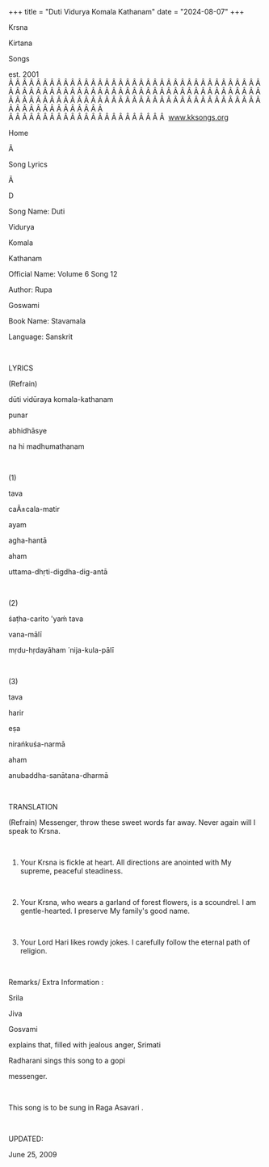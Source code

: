 +++ 
title = "Duti Vidurya Komala Kathanam"
date = "2024-08-07"
+++

Krsna
 
Kirtana
 
Songs

est. 2001
Â Â Â Â Â Â Â Â Â Â Â Â Â Â Â Â Â Â Â Â Â Â Â Â Â Â Â Â Â Â Â Â Â Â Â Â Â Â Â Â Â Â Â Â Â Â Â Â Â Â Â Â Â Â Â Â Â Â Â Â Â Â Â Â Â Â Â Â Â Â Â Â Â Â Â Â Â Â Â Â Â Â Â Â Â Â Â Â Â Â Â Â Â Â Â Â Â Â Â Â Â Â Â Â Â Â Â Â Â Â Â Â Â Â Â Â Â Â Â Â Â Â Â Â Â  
Â Â Â Â Â Â Â Â Â Â Â Â Â Â Â Â Â Â Â Â Â Â Â  
www.kksongs.org








Home
 
Ã 
 
Song Lyrics
 
Ã 
 
D




Song Name: 
Duti
 
Vidurya
 
Komala
 
Kathanam


Official Name: Volume 6 Song 12


Author: 
Rupa
 
Goswami


Book Name: 
Stavamala


Language: 
Sanskrit


 


LYRICS


(Refrain)


dūti
 vidūraya 
komala-kathanam


punar
 
abhidhāsye
 
na
 hi 
madhumathanam
 


 


(1)


tava
 
caÃ±cala-matir
 
ayam
 
agha-hantā


aham
 
uttama-dhṛti-digdha-dig-antā


 


(2)


śaṭha-carito
 'yaḿ 
tava
 
vana-mālī


mṛdu-hṛdayāham
́ 
nija-kula-pālī


 


(3)


tava
 
harir
 
eṣa
 
nirańkuśa-narmā


aham
 
anubaddha-sanātana-dharmā


 


TRANSLATION


(Refrain) Messenger, throw
these sweet words far away. Never again will I speak to Krsna.


 


1) Your Krsna is fickle at
heart. All directions are anointed with 
My
 supreme, peaceful
steadiness.


 


2) Your Krsna, who wears a
garland of forest flowers, is a scoundrel. I am gentle-hearted. I preserve 
My
 family's good name. 


 


3) Your Lord 
Hari
 likes rowdy jokes. I carefully follow the eternal path
of religion.


 


Remarks/ Extra Information
: 


Srila
 
Jiva
 
Gosvami

explains that, filled with jealous anger, 
Srimati
 
Radharani
 sings this song to a 
gopi

messenger.


 


This song is to be sung in
Raga 
Asavari
.


 


UPDATED:

June 25, 2009